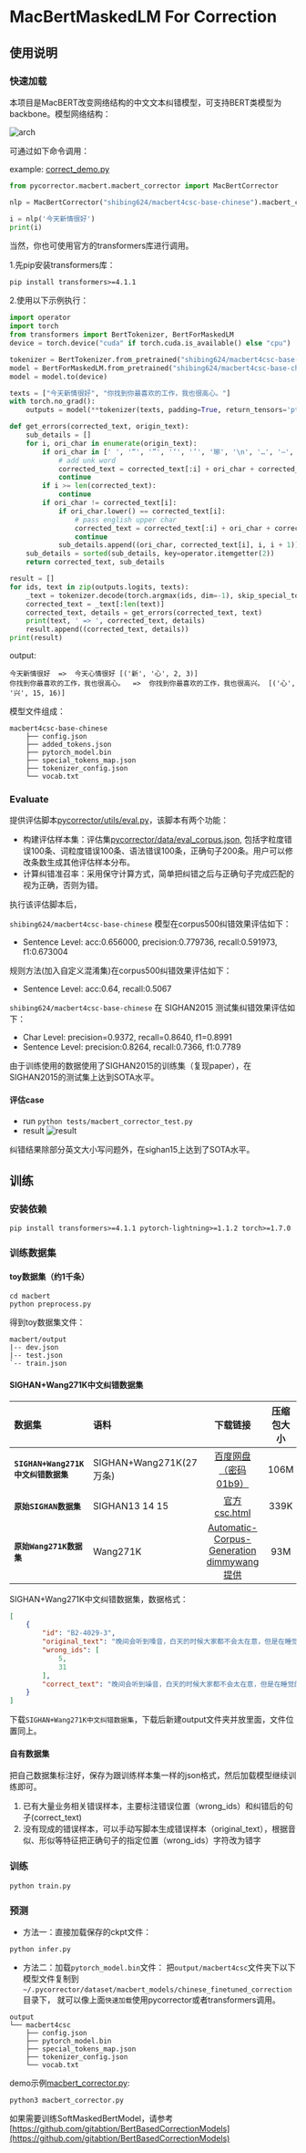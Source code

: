 # MacBertMaskedLM For Correction

## 使用说明

### 快速加载

本项目是MacBERT改变网络结构的中文文本纠错模型，可支持BERT类模型为backbone。模型网络结构：

![arch](https://github.com/shibing624/pycorrector/blob/master/docs/git_image/arch1.png)

可通过如下命令调用：

example: [correct_demo.py](correct_demo.py)

```python
from pycorrector.macbert.macbert_corrector import MacBertCorrector

nlp = MacBertCorrector("shibing624/macbert4csc-base-chinese").macbert_correct

i = nlp('今天新情很好')
print(i)
```

当然，你也可使用官方的transformers库进行调用。

1.先pip安装transformers库：

```shell
pip install transformers>=4.1.1
```
2.使用以下示例执行：

```python
import operator
import torch
from transformers import BertTokenizer, BertForMaskedLM
device = torch.device("cuda" if torch.cuda.is_available() else "cpu")

tokenizer = BertTokenizer.from_pretrained("shibing624/macbert4csc-base-chinese")
model = BertForMaskedLM.from_pretrained("shibing624/macbert4csc-base-chinese")
model = model.to(device)

texts = ["今天新情很好", "你找到你最喜欢的工作，我也很高心。"]
with torch.no_grad():
    outputs = model(**tokenizer(texts, padding=True, return_tensors='pt').to(device))

def get_errors(corrected_text, origin_text):
    sub_details = []
    for i, ori_char in enumerate(origin_text):
        if ori_char in [' ', '“', '”', '‘', '’', '琊', '\n', '…', '—', '擤']:
            # add unk word
            corrected_text = corrected_text[:i] + ori_char + corrected_text[i:]
            continue
        if i >= len(corrected_text):
            continue
        if ori_char != corrected_text[i]:
            if ori_char.lower() == corrected_text[i]:
                # pass english upper char
                corrected_text = corrected_text[:i] + ori_char + corrected_text[i + 1:]
                continue
            sub_details.append((ori_char, corrected_text[i], i, i + 1))
    sub_details = sorted(sub_details, key=operator.itemgetter(2))
    return corrected_text, sub_details

result = []
for ids, text in zip(outputs.logits, texts):
    _text = tokenizer.decode(torch.argmax(ids, dim=-1), skip_special_tokens=True).replace(' ', '')
    corrected_text = _text[:len(text)]
    corrected_text, details = get_errors(corrected_text, text)
    print(text, ' => ', corrected_text, details)
    result.append((corrected_text, details))
print(result)
```

output:
```shell
今天新情很好  =>  今天心情很好 [('新', '心', 2, 3)]
你找到你最喜欢的工作，我也很高心。  =>  你找到你最喜欢的工作，我也很高兴。 [('心', '兴', 15, 16)]
```

模型文件组成：
```
macbert4csc-base-chinese
    ├── config.json
    ├── added_tokens.json
    ├── pytorch_model.bin
    ├── special_tokens_map.json
    ├── tokenizer_config.json
    └── vocab.txt
```

### Evaluate

提供评估脚本[pycorrector/utils/eval.py](../utils/eval.py)，该脚本有两个功能：

- 构建评估样本集：评估集[pycorrector/data/eval_corpus.json](../data/eval_corpus.json),
  包括字粒度错误100条、词粒度错误100条、语法错误100条，正确句子200条。用户可以修改条数生成其他评估样本分布。
- 计算纠错准召率：采用保守计算方式，简单把纠错之后与正确句子完成匹配的视为正确，否则为错。

执行该评估脚本后，

`shibing624/macbert4csc-base-chinese` 模型在corpus500纠错效果评估如下：

- Sentence Level: acc:0.656000, precision:0.779736, recall:0.591973, f1:0.673004

规则方法(加入自定义混淆集)在corpus500纠错效果评估如下：

- Sentence Level: acc:0.64, recall:0.5067

`shibing624/macbert4csc-base-chinese` 在 SIGHAN2015 测试集纠错效果评估如下：

- Char Level: precision=0.9372, recall=0.8640, f1=0.8991
- Sentence Level: precision:0.8264, recall:0.7366, f1:0.7789

由于训练使用的数据使用了SIGHAN2015的训练集（复现paper），在SIGHAN2015的测试集上达到SOTA水平。

#### 评估case

- run
  `python tests/macbert_corrector_test.py`
- result
  ![result](../../docs/git_image/macbert_result.jpg)

纠错结果除部分英文大小写问题外，在sighan15上达到了SOTA水平。



## 训练

### 安装依赖
```shell
pip install transformers>=4.1.1 pytorch-lightning>=1.1.2 torch>=1.7.0 
```
### 训练数据集

#### toy数据集（约1千条）
```shell
cd macbert
python preprocess.py
```
得到toy数据集文件：
```shell
macbert/output
|-- dev.json
|-- test.json
`-- train.json
```
#### SIGHAN+Wang271K中文纠错数据集


| 数据集 | 语料 | 下载链接 | 压缩包大小 |
| :------- | :--------- | :---------: | :---------: |
| **`SIGHAN+Wang271K中文纠错数据集`** | SIGHAN+Wang271K(27万条) | [百度网盘（密码01b9）](https://pan.baidu.com/s/1BV5tr9eONZCI0wERFvr0gQ)| 106M |
| **`原始SIGHAN数据集`** | SIGHAN13 14 15 | [官方csc.html](http://nlp.ee.ncu.edu.tw/resource/csc.html)| 339K |
| **`原始Wang271K数据集`** | Wang271K | [Automatic-Corpus-Generation dimmywang提供](https://github.com/wdimmy/Automatic-Corpus-Generation/blob/master/corpus/train.sgml)| 93M |


SIGHAN+Wang271K中文纠错数据集，数据格式：
```json
[
    {
        "id": "B2-4029-3",
        "original_text": "晚间会听到嗓音，白天的时候大家都不会太在意，但是在睡觉的时候这嗓音成为大家的恶梦。",
        "wrong_ids": [
            5,
            31
        ],
        "correct_text": "晚间会听到噪音，白天的时候大家都不会太在意，但是在睡觉的时候这噪音成为大家的恶梦。"
    }
]
```

下载`SIGHAN+Wang271K中文纠错数据集`，下载后新建output文件夹并放里面，文件位置同上。

#### 自有数据集

把自己数据集标注好，保存为跟训练样本集一样的json格式，然后加载模型继续训练即可。

1. 已有大量业务相关错误样本，主要标注错误位置（wrong_ids）和纠错后的句子(correct_text)
2. 没有现成的错误样本，可以手动写脚本生成错误样本（original_text），根据音似、形似等特征把正确句子的指定位置（wrong_ids）字符改为错字

### 训练
```shell
python train.py
```
### 预测
- 方法一：直接加载保存的ckpt文件：
```shell
python infer.py
```

- 方法二：加载`pytorch_model.bin`文件：
把`output/macbert4csc`文件夹下以下模型文件复制到`~/.pycorrector/dataset/macbert_models/chinese_finetuned_correction`目录下，
就可以像上面`快速加载`使用pycorrector或者transformers调用。

```shell
output
└── macbert4csc
    ├── config.json
    ├── pytorch_model.bin
    ├── special_tokens_map.json
    ├── tokenizer_config.json
    └── vocab.txt
```

demo示例[macbert_corrector.py](macbert_corrector.py):
```
python3 macbert_corrector.py
```


如果需要训练SoftMaskedBertModel，请参考[https://github.com/gitabtion/BertBasedCorrectionModels](https://github.com/gitabtion/BertBasedCorrectionModels)

